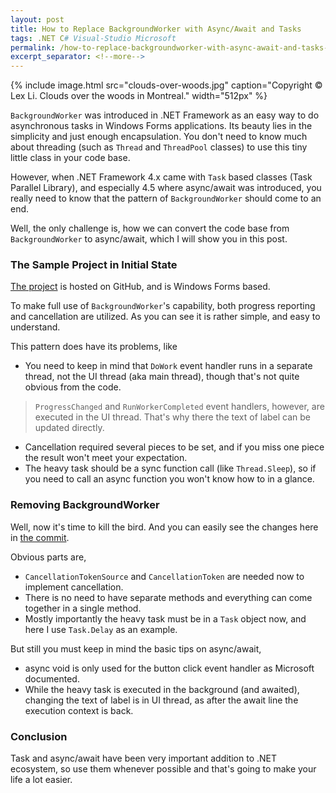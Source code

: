 ```yaml
---
layout: post
title: How to Replace BackgroundWorker with Async/Await and Tasks
tags: .NET C# Visual-Studio Microsoft
permalink: /how-to-replace-backgroundworker-with-async-await-and-tasks-80d7c8ed89dc
excerpt_separator: <!--more-->
---
```

{% include image.html
src="clouds-over-woods.jpg" caption="Copyright © Lex Li. Clouds over the woods in Montreal." width="512px" %}

`BackgroundWorker` was introduced in .NET Framework as an easy way to do asynchronous tasks in Windows Forms applications. Its beauty lies in the simplicity and just enough encapsulation. You don't need to know much about threading (such as `Thread` and `ThreadPool` classes) to use this tiny little class in your code base.

However, when .NET Framework 4.x came with `Task` based classes (Task Parallel Library), and especially 4.5 where async/await was introduced, you really need to know that the pattern of `BackgroundWorker` should come to an end.

Well, the only challenge is, how we can convert the code base from `BackgroundWorker` to async/await, which I will show you in this post.
<!--more-->

### The Sample Project in Initial State

[The project](https://github.com/lextm/backgroundworker-sample/commit/d2ca2509e06cc7bdbe9492cb54c181cdd704e22e) is hosted on GitHub, and is Windows Forms based.

To make full use of `BackgroundWorker`'s capability, both progress reporting and cancellation are utilized. As you can see it is rather simple, and easy to understand.

This pattern does have its problems, like

* You need to keep in mind that `DoWork` event handler runs in a separate thread, not the UI thread (aka main thread), though that's not quite obvious from the code.

> `ProgressChanged` and `RunWorkerCompleted` event handlers, however, are executed in the UI thread. That's why there the text of label can be updated directly.

* Cancellation required several pieces to be set, and if you miss one piece the result won't meet your expectation.
* The heavy task should be a sync function call (like `Thread.Sleep`), so if you need to call an async function you won't know how to in a glance.

### Removing BackgroundWorker
Well, now it's time to kill the bird. And you can easily see the changes here in [the commit](https://github.com/lextm/backgroundworker-sample/commit/2e4cdf37c14b4e049407ea91db82dbefb125cc64).

Obvious parts are,

* `CancellationTokenSource` and `CancellationToken` are needed now to implement cancellation.
* There is no need to have separate methods and everything can come together in a single method.
* Mostly importantly the heavy task must be in a `Task` object now, and here I use `Task.Delay` as an example.

But still you must keep in mind the basic tips on async/await,

* async void is only used for the button click event handler as Microsoft documented.
* While the heavy task is executed in the background (and awaited), changing the text of label is in UI thread, as after the await line the execution context is back.

### Conclusion

Task and async/await have been very important addition to .NET ecosystem, so use them whenever possible and that's going to make your life a lot easier.
